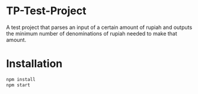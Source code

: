 # TP-Test-Project

A test project that parses an input of a certain amount of rupiah and outputs the minimum number of denominations of rupiah needed to make that amount.

# Installation

```bash
npm install
npm start
```

